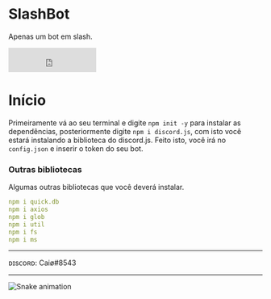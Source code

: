 # SlashBot
Apenas um bot em slash.

<iframe src="https://www.guilded.gg/canvas_index.html?route=%2Fcanvas%2Fembed%2Fbadge%2F8jyJLpOR" width="174" height="48" frameborder="0" scrolling="no"></iframe>

# Início
Primeiramente vá ao seu terminal e digite `npm init -y` para instalar as dependências, posteriormente digite `npm i discord.js`, com isto você estará instalando a biblioteca do discord.js. Feito isto, você irá no `config.json` e inserir o token do seu bot.

### Outras bibliotecas
Algumas outras bibliotecas que você deverá instalar.
```yaml
npm i quick.db 
npm i axios
npm i glob
npm i util 
npm i fs 
npm i ms 
```

<hr>

ᴅɪsᴄᴏʀᴅ: Caiø#8543

<hr>

  ![Snake animation](https://raw.githubusercontent.com/zSpl1nterUS/zSpl1nterUS/523263f391533bfe4bca34c752e5d17438faa923/github-contribution-grid-snake.svg)
